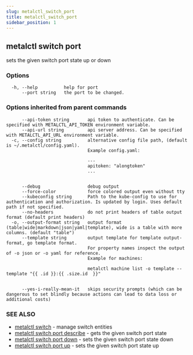 ```yaml
---
slug: metalctl_switch_port
title: metalctl_switch_port
sidebar_position: 1
---
```


## metalctl switch port

sets the given switch port state up or down

### Options

```
  -h, --help          help for port
      --port string   the port to be changed.
```

### Options inherited from parent commands

```
      --api-token string       api token to authenticate. Can be specified with METALCTL_API_TOKEN environment variable.
      --api-url string         api server address. Can be specified with METALCTL_API_URL environment variable.
  -c, --config string          alternative config file path, (default is ~/.metalctl/config.yaml).
                               Example config.yaml:
                               
                               ---
                               apitoken: "alongtoken"
                               ...
                               
                               
      --debug                  debug output
      --force-color            force colored output even without tty
      --kubeconfig string      Path to the kube-config to use for authentication and authorization. Is updated by login. Uses default path if not specified.
      --no-headers             do not print headers of table output format (default print headers)
  -o, --output-format string   output format (table|wide|markdown|json|yaml|template), wide is a table with more columns. (default "table")
      --template string        output template for template output-format, go template format.
                               For property names inspect the output of -o json or -o yaml for reference.
                               Example for machines:
                               
                               metalctl machine list -o template --template "{{ .id }}:{{ .size.id  }}"
                               
                               
      --yes-i-really-mean-it   skips security prompts (which can be dangerous to set blindly because actions can lead to data loss or additional costs)
```

### SEE ALSO

* [metalctl switch](./metalctl_switch.md)	 - manage switch entities
* [metalctl switch port describe](./metalctl_switch_port_describe.md)	 - gets the given switch port state
* [metalctl switch port down](./metalctl_switch_port_down.md)	 - sets the given switch port state down
* [metalctl switch port up](./metalctl_switch_port_up.md)	 - sets the given switch port state up

